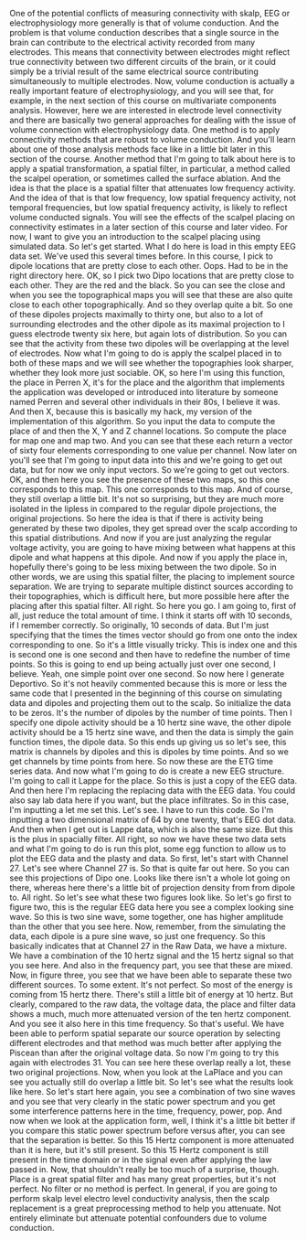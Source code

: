  One of the potential conflicts of measuring connectivity with skalp, EEG or electrophysiology more generally is that of volume conduction. And the problem is that volume conduction describes that a single source in the brain can contribute to the electrical activity recorded from many electrodes. This means that connectivity between electrodes might reflect true connectivity between two different circuits of the brain, or it could simply be a trivial result of the same electrical source contributing simultaneously to multiple electrodes. Now, volume conduction is actually a really important feature of electrophysiology, and you will see that, for example, in the next section of this course on multivariate components analysis. However, here we are interested in electrode level connectivity and there are basically two general approaches for dealing with the issue of volume connection with electrophysiology data. One method is to apply connectivity methods that are robust to volume conduction. And you'll learn about one of those analysis methods face like in a little bit later in this section of the course. Another method that I'm going to talk about here is to apply a spatial transformation, a spatial filter, in particular, a method called the scalpel operation, or sometimes called the surface ablation. And the idea is that the place is a spatial filter that attenuates low frequency activity. And the idea of that is that low frequency, low spatial frequency activity, not temporal frequencies, but low spatial frequency activity, is likely to reflect volume conducted signals. You will see the effects of the scalpel placing on connectivity estimates in a later section of this course and later video. For now, I want to give you an introduction to the scalpel placing using simulated data. So let's get started. What I do here is load in this empty EEG data set. We've used this several times before. In this course, I pick to dipole locations that are pretty close to each other. Oops. Had to be in the right directory here. OK, so I pick two Dipo locations that are pretty close to each other. They are the red and the black. So you can see the close and when you see the topographical maps you will see that these are also quite close to each other topographically. And so they overlap quite a bit. So one of these dipoles projects maximally to thirty one, but also to a lot of surrounding electrodes and the other dipole as its maximal projection to I guess electrode twenty six here, but again lots of distribution. So you can see that the activity from these two dipoles will be overlapping at the level of electrodes. Now what I'm going to do is apply the scalpel placed in to both of these maps and we will see whether the topographies look sharper, whether they look more just sociable. OK, so here I'm using this function, the place in Perren X, it's for the place and the algorithm that implements the application was developed or introduced into literature by someone named Perren and several other individuals in their 80s, I believe it was. And then X, because this is basically my hack, my version of the implementation of this algorithm. So you input the data to compute the place of and then the X, Y and Z channel locations. So compute the place for map one and map two. And you can see that these each return a vector of sixty four elements corresponding to one value per channel. Now later on you'll see that I'm going to input data into this and we're going to get out data, but for now we only input vectors. So we're going to get out vectors. OK, and then here you see the presence of these two maps, so this one corresponds to this map. This one corresponds to this map. And of course, they still overlap a little bit. It's not so surprising, but they are much more isolated in the lipless in compared to the regular dipole projections, the original projections. So here the idea is that if there is activity being generated by these two dipoles, they get spread over the scalp according to this spatial distributions. And now if you are just analyzing the regular voltage activity, you are going to have mixing between what happens at this dipole and what happens at this dipole. And now if you apply the place in, hopefully there's going to be less mixing between the two dipole. So in other words, we are using this spatial filter, the placing to implement source separation. We are trying to separate multiple distinct sources according to their topographies, which is difficult here, but more possible here after the placing after this spatial filter. All right. So here you go. I am going to, first of all, just reduce the total amount of time. I think it starts off with 10 seconds, if I remember correctly. So originally, 10 seconds of data. But I'm just specifying that the times the times vector should go from one onto the index corresponding to one. So it's a little visually tricky. This is index one and this is second one is one second and then have to redefine the number of time points. So this is going to end up being actually just over one second, I believe. Yeah, one simple point over one second. So now here I generate Deportivo. So it's not heavily commented because this is more or less the same code that I presented in the beginning of this course on simulating data and dipoles and projecting them out to the scalp. So initialize the data to be zeros. It's the number of dipoles by the number of time points. Then I specify one dipole activity should be a 10 hertz sine wave, the other dipole activity should be a 15 hertz sine wave, and then the data is simply the gain function times, the dipole data. So this ends up giving us so let's see, this matrix is channels by dipoles and this is dipoles by time points. And so we get channels by time points from here. So now these are the ETG time series data. And now what I'm going to do is create a new EEG structure. I'm going to call it Lappe for the place. So this is just a copy of the EEG data. And then here I'm replacing the replacing data with the EEG data. You could also say lab data here if you want, but the place infiltrates. So in this case, I'm inputting a let me set this. Let's see. I have to run this code. So I'm inputting a two dimensional matrix of 64 by one twenty, that's EEG dot data. And then when I get out is Lappe data, which is also the same size. But this is the plus in spacially filter. All right, so now we have these two data sets and what I'm going to do is run this plot, some egg function to allow us to plot the EEG data and the plasty and data. So first, let's start with Channel 27. Let's see where Channel 27 is. So that is quite far out here. So you can see this projections of Dipo one. Looks like there isn't a whole lot going on there, whereas here there's a little bit of projection density from from dipole to. All right. So let's see what these two figures look like. So let's go first to figure two, this is the regular EEG data here you see a complex looking sine wave. So this is two sine wave, some together, one has higher amplitude than the other that you see here. Now, remember, from the simulating the data, each dipole is a pure sine wave, so just one frequency. So this basically indicates that at Channel 27 in the Raw Data, we have a mixture. We have a combination of the 10 hertz signal and the 15 hertz signal so that you see here. And also in the frequency part, you see that these are mixed. Now, in figure three, you see that we have been able to separate these two different sources. To some extent. It's not perfect. So most of the energy is coming from 15 hertz there. There's still a little bit of energy at 10 hertz. But clearly, compared to the raw data, the voltage data, the place and filter data shows a much, much more attenuated version of the ten hertz component. And you see it also here in this time frequency. So that's useful. We have been able to perform spatial separate our source operation by selecting different electrodes and that method was much better after applying the Piscean than after the original voltage data. So now I'm going to try this again with electrodes 31. You can see here these overlap really a lot, these two original projections. Now, when you look at the LaPlace and you can see you actually still do overlap a little bit. So let's see what the results look like here. So let's start here again, you see a combination of two sine waves and you see that very clearly in the static power spectrum and you get some interference patterns here in the time, frequency, power, pop. And now when we look at the application form, well, I think it's a little bit better if you compare this static power spectrum before versus after, you can see that the separation is better. So this 15 Hertz component is more attenuated than it is here, but it's still present. So this 15 Hertz component is still present in the time domain or in the signal even after applying the law passed in. Now, that shouldn't really be too much of a surprise, though. Place is a great spatial filter and has many great properties, but it's not perfect. No filter or no method is perfect. In general, if you are going to perform skalp level electro level conductivity analysis, then the scalp replacement is a great preprocessing method to help you attenuate. Not entirely eliminate but attenuate potential confounders due to volume conduction.
